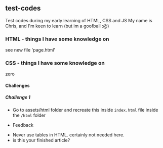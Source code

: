 ## test-codes

Test codes during my early learning of HTML, CSS and JS
My name is Chris, and I'm keen to learn (but im a goofball :@)

### HTML - things I have some knowledge on

see new file 'page.html'

### CSS - things I have some knowledge on

zero

#### Challenges

##### Challenge 1

* Go to assets/html folder and recreate this inside `index.html` file inside the `/html` folder

* Feedback

- Never use tables in HTML. certainly not needed here.
- is this your finished article?
